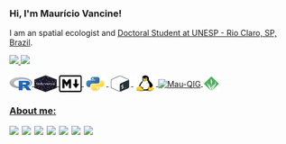 ### Hi, I'm Maurício Vancine!
I am an spatial ecologist and [Doctoral Student at UNESP - Rio Claro, SP, Brazil](https://ib.rc.unesp.br/#!/pos-graduacao/secao-tecnica-de-pos/programas/ecologia-e-biodiversidade/apresentacao-novo/). 

<div>
  <a href="https://github.com/mauriciovancine">
  <img height="180em" src="https://github-readme-stats.vercel.app/api?username=mauriciovancine&show_icons=true&theme=dracula&include_all_commits=true&count_private=true"/>
  <img height="180em" src="https://github-readme-stats.vercel.app/api/top-langs/?username=mauriciovancine&layout=compact&langs_count=16&theme=dracula"/>
<div>
  
<div style="display: inline_block"><br>
  <img align="center" alt="Mau-R" height="30" width="40" src="https://raw.githubusercontent.com/devicons/devicon/master/icons/r/r-original.svg">
  <img align="center" alt="Mau-tidyverse" height="30" width="40" src="https://raw.githubusercontent.com/rstudio/hex-stickers/master/SVG/tidyverse.svg">
  <img align="center" alt="Mau-Markdown" height="30" width="40" src="https://raw.githubusercontent.com/dcurtis/markdown-mark/master/svg/markdown-mark.svg">
  <img align="center" alt="Mau-Python" height="30" width="40" src="https://raw.githubusercontent.com/devicons/devicon/master/icons/python/python-original.svg">
  <img align="center" alt="Mau-Bash" height="30" width="40" src="https://raw.githubusercontent.com/devicons/devicon/master/icons/bash/bash-original.svg">
  <img align="center" alt="Mau-GNU/Linux" height="30" width="40" src="https://raw.githubusercontent.com/devicons/devicon/master/icons/linux/linux-original.svg">
  <img align="center" alt="Mau-QIG" height="30" width="40" src="https://qgis.org/en/_downloads/19636e41148dfd0157ff0db3f7297069/qgis-icon64.svg">
  <img align="center" alt="Mau-GRASS-GIS" height="30" width="30" src="https://raw.githubusercontent.com/OSGeo/grass-website/master/static/images/favicon/android-chrome-192x192.png">
</div>

### About me:

[<img align="left" width="22px" src="https://raw.githubusercontent.com/mauriciovancine/mauriciovancine.github.io.blogdown/master/assets/images/icon.png"/>](https://mauriciovancine.github.io/)
[<img align="left" width="22px" src="https://image.flaticon.com/icons/svg/733/733579.svg"/>](https://twitter.com/mauriciovancine)
[<img align="left" width="22px" src="https://ppgbiovegetal.ufms.br/files/2017/06/ORCID-icon.png"/>](https://orcid.org/0000-0001-9650-7575)
[<img align="left" width="22px" src="https://publons.com/static/images/logos/square/blue_white_shadow.png"/>](https://publons.com/researcher/1391845/mauricio-vancine/)
[<img align="left" width="22px" src="https://iconape.com/wp-content/files/da/64524/svg/google-scholar.svg"/>](https://scholar.google.com/citations?user=i-2xZBQAAAAJ)
[<img align="left" width="22px" src="https://arquivo.unifesp.br/images/icon/icon_lattes.svg"/>](http://lattes.cnpq.br/9761288418931193)
[<img align="left" width="22px" src="https://image.flaticon.com/icons/svg/733/733561.svg"/>](https://www.linkedin.com/in/mauricio-vancine/)
